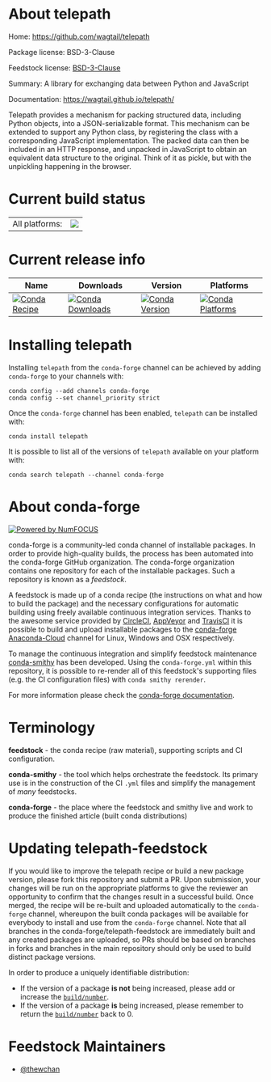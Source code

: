About telepath
==============

Home: https://github.com/wagtail/telepath

Package license: BSD-3-Clause

Feedstock license: [BSD-3-Clause](https://github.com/conda-forge/telepath-feedstock/blob/master/LICENSE.txt)

Summary: A library for exchanging data between Python and JavaScript

Documentation: https://wagtail.github.io/telepath/

Telepath provides a mechanism for packing structured data, including Python
objects, into a JSON-serializable format. This mechanism can be extended to
support any Python class, by registering the class with a corresponding
JavaScript implementation. The packed data can then be included in an HTTP
response, and unpacked in JavaScript to obtain an equivalent data structure
to the original. Think of it as pickle, but with the unpickling happening in
the browser.


Current build status
====================


<table><tr><td>All platforms:</td>
    <td>
      <a href="https://dev.azure.com/conda-forge/feedstock-builds/_build/latest?definitionId=12928&branchName=master">
        <img src="https://dev.azure.com/conda-forge/feedstock-builds/_apis/build/status/telepath-feedstock?branchName=master">
      </a>
    </td>
  </tr>
</table>

Current release info
====================

| Name | Downloads | Version | Platforms |
| --- | --- | --- | --- |
| [![Conda Recipe](https://img.shields.io/badge/recipe-telepath-green.svg)](https://anaconda.org/conda-forge/telepath) | [![Conda Downloads](https://img.shields.io/conda/dn/conda-forge/telepath.svg)](https://anaconda.org/conda-forge/telepath) | [![Conda Version](https://img.shields.io/conda/vn/conda-forge/telepath.svg)](https://anaconda.org/conda-forge/telepath) | [![Conda Platforms](https://img.shields.io/conda/pn/conda-forge/telepath.svg)](https://anaconda.org/conda-forge/telepath) |

Installing telepath
===================

Installing `telepath` from the `conda-forge` channel can be achieved by adding `conda-forge` to your channels with:

```
conda config --add channels conda-forge
conda config --set channel_priority strict
```

Once the `conda-forge` channel has been enabled, `telepath` can be installed with:

```
conda install telepath
```

It is possible to list all of the versions of `telepath` available on your platform with:

```
conda search telepath --channel conda-forge
```


About conda-forge
=================

[![Powered by NumFOCUS](https://img.shields.io/badge/powered%20by-NumFOCUS-orange.svg?style=flat&colorA=E1523D&colorB=007D8A)](http://numfocus.org)

conda-forge is a community-led conda channel of installable packages.
In order to provide high-quality builds, the process has been automated into the
conda-forge GitHub organization. The conda-forge organization contains one repository
for each of the installable packages. Such a repository is known as a *feedstock*.

A feedstock is made up of a conda recipe (the instructions on what and how to build
the package) and the necessary configurations for automatic building using freely
available continuous integration services. Thanks to the awesome service provided by
[CircleCI](https://circleci.com/), [AppVeyor](https://www.appveyor.com/)
and [TravisCI](https://travis-ci.com/) it is possible to build and upload installable
packages to the [conda-forge](https://anaconda.org/conda-forge)
[Anaconda-Cloud](https://anaconda.org/) channel for Linux, Windows and OSX respectively.

To manage the continuous integration and simplify feedstock maintenance
[conda-smithy](https://github.com/conda-forge/conda-smithy) has been developed.
Using the ``conda-forge.yml`` within this repository, it is possible to re-render all of
this feedstock's supporting files (e.g. the CI configuration files) with ``conda smithy rerender``.

For more information please check the [conda-forge documentation](https://conda-forge.org/docs/).

Terminology
===========

**feedstock** - the conda recipe (raw material), supporting scripts and CI configuration.

**conda-smithy** - the tool which helps orchestrate the feedstock.
                   Its primary use is in the construction of the CI ``.yml`` files
                   and simplify the management of *many* feedstocks.

**conda-forge** - the place where the feedstock and smithy live and work to
                  produce the finished article (built conda distributions)


Updating telepath-feedstock
===========================

If you would like to improve the telepath recipe or build a new
package version, please fork this repository and submit a PR. Upon submission,
your changes will be run on the appropriate platforms to give the reviewer an
opportunity to confirm that the changes result in a successful build. Once
merged, the recipe will be re-built and uploaded automatically to the
`conda-forge` channel, whereupon the built conda packages will be available for
everybody to install and use from the `conda-forge` channel.
Note that all branches in the conda-forge/telepath-feedstock are
immediately built and any created packages are uploaded, so PRs should be based
on branches in forks and branches in the main repository should only be used to
build distinct package versions.

In order to produce a uniquely identifiable distribution:
 * If the version of a package **is not** being increased, please add or increase
   the [``build/number``](https://docs.conda.io/projects/conda-build/en/latest/resources/define-metadata.html#build-number-and-string).
 * If the version of a package **is** being increased, please remember to return
   the [``build/number``](https://docs.conda.io/projects/conda-build/en/latest/resources/define-metadata.html#build-number-and-string)
   back to 0.

Feedstock Maintainers
=====================

* [@thewchan](https://github.com/thewchan/)

